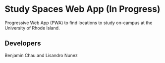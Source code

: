 # Study Spaces Web App (In Progress)
Progressive Web App (PWA) to find locations to study on-campus at the University of Rhode Island.

## Developers
Benjamin Chau and Lisandro Nunez
